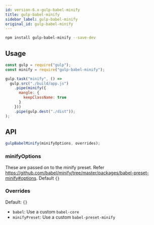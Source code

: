 ```yaml
---
id: version-6.x-gulp-babel-minify
title: gulp-babel-minify
sidebar_label: gulp-babel-minify
original_id: gulp-babel-minify
---
```


```sh
npm install gulp-babel-minify --save-dev
```

## Usage

```js
const gulp = require("gulp");
const minify = require("gulp-babel-minify");

gulp.task("minify", () =>
  gulp.src("./build/app.js")
    .pipe(minify({
      mangle: {
        keepClassName: true
      }
    }))
    .pipe(gulp.dest("./dist"));
);
```

## API

```js
gulpBabelMinify(minifyOptions, overrides);
```

### minifyOptions

These are passed on to the minify preset. Refer https://github.com/babel/minify/tree/master/packages/babel-preset-minify#options. Default `{}`

### Overrides

Default: `{}`

+ `babel`: Use a custom `babel-core`
+ `minifyPreset`: Use a custom `babel-preset-minify`

